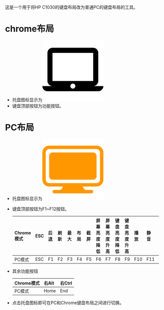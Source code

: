 这是一个用于将HP C1030的键盘布局改为普通PC的键盘布局的工具。

# chrome布局
- 托盘图标显示为![chromebook](./res/chromebook.png)
- 键盘顶部按钮为功能按钮。

# PC布局

- 托盘图标显示为![pc](./res/pc.png)

- 键盘顶部按钮为F1~F12按钮。

  |Chrome模式| ESC  | 后退  |刷新|最大|布局|截屏|屏幕亮度降低|屏幕亮度升高|键盘亮度降低|键盘亮度升高|播放|静音|音量降低|音量升高|休眠|
  | ---- | ---- | ---- |---- |---- |---- | ---- | ---- | ---- | ---- | ---- | ---- | ---- | ---- | ---- | ---- |
  |PC模式| ESC | F1 | F2 | F3 | F4 | F5 | F6 | F7 | F8 | F9 | F10 | F11 | F12 | Insert | Delete |

- 其余功能按钮

  |Chrome模式| 右Alt | 右Ctrl |
  | ----- | ----- | ------ |
  | PC模式| Home  | End    |
  
  
- 点击托盘图标即可在PC和Chrome键盘布局之间进行切换。
